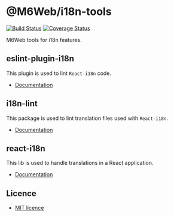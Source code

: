 # @M6Web/i18n-tools
[![Build Status](https://travis-ci.com/M6Web/i18n-tools.svg?branch=master)](https://travis-ci.com/M6Web/i18n-tools) [![Coverage Status](https://coveralls.io/repos/github/M6Web/i18n-tools/badge.svg?branch=master)](https://coveralls.io/github/M6Web/i18n-tools?branch=master)

M6Web tools for i18n features.

## eslint-plugin-i18n
This plugin is used to lint `React-i18n` code.

- [Documentation](./packages/eslint-plugin-i18n)

## i18n-lint
This package is used to lint translation files used with `React-i18n`.

- [Documentation](./packages/i18n-lint)

## react-i18n
This lib is used to handle translations in a React application.

- [Documentation](./packages/react-i18n)

## Licence

- [MIT licence](./LICENCE.md)
